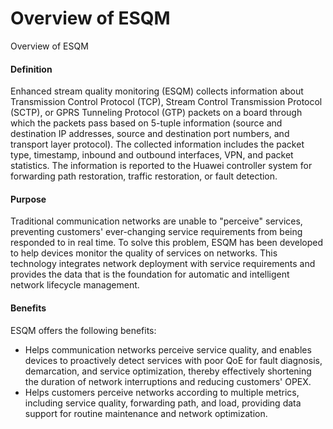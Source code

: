Overview of ESQM
================

Overview of ESQM

#### Definition

Enhanced stream quality monitoring (ESQM) collects information about Transmission Control Protocol (TCP), Stream Control Transmission Protocol (SCTP), or GPRS Tunneling Protocol (GTP) packets on a board through which the packets pass based on 5-tuple information (source and destination IP addresses, source and destination port numbers, and transport layer protocol). The collected information includes the packet type, timestamp, inbound and outbound interfaces, VPN, and packet statistics. The information is reported to the Huawei controller system for forwarding path restoration, traffic restoration, or fault detection.


#### Purpose

Traditional communication networks are unable to "perceive" services, preventing customers' ever-changing service requirements from being responded to in real time. To solve this problem, ESQM has been developed to help devices monitor the quality of services on networks. This technology integrates network deployment with service requirements and provides the data that is the foundation for automatic and intelligent network lifecycle management.


#### Benefits

ESQM offers the following benefits:

* Helps communication networks perceive service quality, and enables devices to proactively detect services with poor QoE for fault diagnosis, demarcation, and service optimization, thereby effectively shortening the duration of network interruptions and reducing customers' OPEX.
* Helps customers perceive networks according to multiple metrics, including service quality, forwarding path, and load, providing data support for routine maintenance and network optimization.